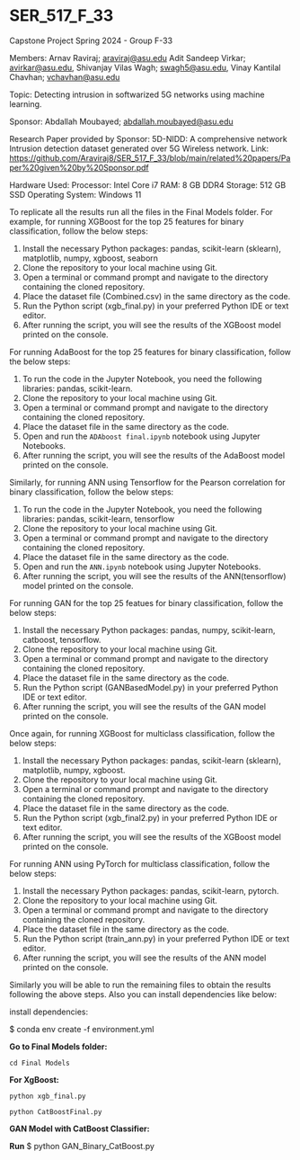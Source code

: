 # SER_517_F_33
Capstone Project Spring 2024 - Group F-33

Members:
Arnav Raviraj; araviraj@asu.edu
Adit Sandeep Virkar; avirkar@asu.edu,
Shivanjay Vilas Wagh; swagh5@asu.edu,
Vinay Kantilal Chavhan; vchavhan@asu.edu


Topic: Detecting intrusion in softwarized 5G networks using machine learning.

Sponsor: Abdallah Moubayed; abdallah.moubayed@asu.edu

Research Paper provided by Sponsor: 5D-NIDD: A comprehensive network Intrusion detection dataset generated over 5G Wireless network. 
Link: https://github.com/Araviraj8/SER_517_F_33/blob/main/related%20papers/Paper%20given%20by%20Sponsor.pdf

Hardware Used:
Processor: Intel Core i7
RAM: 8 GB DDR4
Storage: 512 GB SSD
Operating System: Windows 11

To replicate all the results run all the files in the Final Models folder.
For example, for running XGBoost for the top 25 features for binary classification, follow the below steps:
1) Install the necessary Python packages: pandas, scikit-learn (sklearn), matplotlib, numpy, xgboost, seaborn
2) Clone the repository to your local machine using Git.
3) Open a terminal or command prompt and navigate to the directory containing the cloned repository.
4) Place the dataset file (Combined.csv) in the same directory as the code.
5) Run the Python script (xgb_final.py) in your preferred Python IDE or text editor.
6) After running the script, you will see the results of the XGBoost model printed on the console.

For running AdaBoost for the top 25 features for binary classification, follow the below steps:
1) To run the code in the Jupyter Notebook, you need the following libraries: pandas, scikit-learn.
2) Clone the repository to your local machine using Git.
3) Open a terminal or command prompt and navigate to the directory containing the cloned repository.
4) Place the dataset file in the same directory as the code.
5) Open and run the `ADAboost final.ipynb` notebook using Jupyter Notebooks.
6) After running the script, you will see the results of the AdaBoost model printed on the console.

Similarly, for running ANN using Tensorflow for the Pearson correlation for binary classification, follow the below steps:
1) To run the code in the Jupyter Notebook, you need the following libraries: pandas, scikit-learn, tensorflow
2) Clone the repository to your local machine using Git.
3) Open a terminal or command prompt and navigate to the directory containing the cloned repository.
4) Place the dataset file in the same directory as the code.
5) Open and run the `ANN.ipynb` notebook using Jupyter Notebooks.
6) After running the script, you will see the results of the ANN(tensorflow) model printed on the console.

For running GAN for the top 25 featues for binary classification, follow the below steps:
1) Install the necessary Python packages: pandas, numpy, scikit-learn, catboost, tensorflow.
2) Clone the repository to your local machine using Git.
3) Open a terminal or command prompt and navigate to the directory containing the cloned repository.
4) Place the dataset file in the same directory as the code.
5) Run the Python script (GANBasedModel.py) in your preferred Python IDE or text editor.
6) After running the script, you will see the results of the GAN model printed on the console.

Once again, for running XGBoost for multiclass classification, follow the below steps:
1) Install the necessary Python packages: pandas, scikit-learn (sklearn), matplotlib, numpy, xgboost.
2) Clone the repository to your local machine using Git.
3) Open a terminal or command prompt and navigate to the directory containing the cloned repository.
4) Place the dataset file in the same directory as the code.
5) Run the Python script (xgb_final2.py) in your preferred Python IDE or text editor.
6) After running the script, you will see the results of the XGBoost model printed on the console.

For running ANN using PyTorch for multiclass classification, follow the below steps:
1) Install the necessary Python packages: pandas, scikit-learn, pytorch.
2) Clone the repository to your local machine using Git.
3) Open a terminal or command prompt and navigate to the directory containing the cloned repository.
4) Place the dataset file in the same directory as the code.
5) Run the Python script (train_ann.py) in your preferred Python IDE or text editor.
6) After running the script, you will see the results of the ANN model printed on the console.

Similarly you will be able to run the remaining files to obtain the results following the above steps. Also you can install dependencies like below:

install dependencies:

$ conda env create -f environment.yml


**Go to Final Models folder:**

```shell
cd Final Models
 ```

**For XgBoost:**

 ```shell
 python xgb_final.py
 ```
 

```shell
python CatBoostFinal.py
```


**GAN Model with CatBoost Classifier:**

**Run**  $ python GAN_Binary_CatBoost.py



